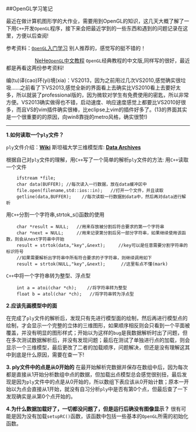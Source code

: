 ##OpenGL学习笔记

最近在做计算机图形学的大作业，需要用到OpenGL的知识，这几天大概了解了一下用`C++`开发`OpenGL`程序，接下来会把最近学到的一些东西和遇到的问题记录在这里，方便以后查阅!

参考资料：[`OpenGL`入门学习][1] 别人推荐的，感觉写的挺不错的！

&nbsp;&nbsp;&nbsp;&nbsp;&nbsp;&nbsp;&nbsp;&nbsp;&nbsp;&nbsp;&nbsp;&nbsp;&nbsp;&nbsp;&nbsp;&nbsp;&nbsp;&nbsp;&nbsp;&nbsp;[NeHe`OpenGL`中文教程][2] `OpenGL`经典教程的中文版,同样写的很好，最近都是再看这两份参考资料!


[1]:http://www.cppblog.com/doing5552/archive/2009/01/08/71532.html/  "赞一个"
[2]:http://www.yakergong.net/nehe/   "赞一个"

编(tu)译(cao)环(yi)境(xia)：VS2013，因为之前用过几次VS2010,感觉确实很垃圾......之前看了下VS2013,感觉全新的界面看上去确实比VS2010看上去要好太多，所以就装了professional版的，因为微软对学生有免费使用的密匙，所以非常方便。VS2013确实做得也不错，启动速度、响应速度感觉上都要比VS2010好很多，而且VS的vim插件确实很棒，比eclipse上vim的插件好多了。(13的界面其实是一个很重要的的原因，向win8靠拢的metro风格，确实很赞!)
***

**1.如何读取一个`ply`文件？**



`ply`文件介绍：[**Wiki**](http://zh.wikipedia.org/wiki/PLY "ply")
斯坦福大学三维模型库: [**Data Archives**](http://www-graphics.stanford.edu/   "stanford")


根据自己对`ply`文件的理解，用`C++`写了一个简单的解析`ply`文件的方法:
用`C++`读取一个文件

		ifstream *file;
		char data(BUFFER); //每次读入一行数据，放在data缓冲区中
		file.open(filename,std::ios::in);   //打开一个文件，并且读取
		getline(data,BUFFER);    //每次读取一行数据到data中，然后再对data进行解析

用`C++`分割一个字符串,strtok_s()函数的使用

		char *result = NULL;   //用来存放被分割后符合要求的第一个字符串
		char *next = NULL;     //用来记录第分割后另一部分字符串，如果继续使用该函数，则会从next字符串中开始
		result = strtok(data,"key",&next);     //key可以是任意需要分割字符串的标识符号
		//如果需要解析出字符串中所有符合要求的子字符串，则继续调用如下
		result = strtok(NULL,"key",&next);      //这里有点不懂(mark)


`C++`中将一个字符串转为整型、浮点型

		int a = atoi(char *ch);    //将字符串转为整型
		float b = atol(char *ch);   //将字符串转为浮点型




**2.应该先画模型中的面**

在完成了`ply`文件的解析后，发现只有先进行模型面的绘制，然后再进行模型点的绘制，才会显示一个完整的立体的三维图形，如果顺序相反则会只看到一个平面被覆盖，并没有明显的图形样式；开始以为这样的`bug`是我数据解析时出了问题，但在多次测试数据解析后，并没有发现问题；最后在测试了单独进行点的加载，则会显示一个三维模型，最后更改了二者的加载顺序，问题解决，但还是没有理解这其中到底是什么原因，需要在查一下!


**3. ply文件中的点是从0开始的**
在最开始解析完数据并保存在数组中后，因为每次都是直接从1开始分析数组中点的数据，但加载出点模型总会感觉很别扭，最后发现是因为`ply`文件中的点是从0开始的，所以数组下表应该从0开始计数；原本一开始以为点会直接从1开始，就没有自习分析`ply`中是否有第0个点，但最后查了一下发现确实是从第0个点开始的。

**4.为什么数据加载好了，一切都没问题了，但是运行后确没有图像显示？**
很有可能是因为没有加载`setupRC()`函数，该函数中包括一些基本的`OpenGL`所需的初始化函数。


     